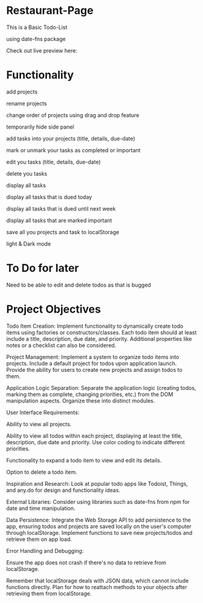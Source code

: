 # Restaurant-Page

This is a Basic Todo-List

using date-fns package

Check out live preview here: 

# Functionality

add projects 

rename projects 

change order of projects using drag and drop feature

temporarily hide side panel

add tasks into your projects (title, details, due-date) 

mark or unmark your tasks as completed or important

edit you tasks (title, details, due-date) 

delete you tasks 

display all tasks

display all tasks that is dued today

display all tasks that is dued until next week

display all tasks that are marked important

save all you projects and task to localStorage 

light & Dark mode


# To Do for later

Need to be able to edit and delete todos as that is bugged

# Project Objectives

Todo Item Creation: Implement functionality to dynamically create todo items using factories or constructors/classes. Each todo item should at least include a title, description, due date, and priority. Additional properties like notes or a checklist can also be considered.

Project Management: Implement a system to organize todo items into projects. Include a default project for todos upon application launch. Provide the ability for users to create new projects and assign todos to them.

Application Logic Separation: Separate the application logic (creating todos, marking them as complete, changing priorities, etc.) from the DOM manipulation aspects. Organize these into distinct modules.

User Interface Requirements:

Ability to view all projects.

Ability to view all todos within each project, displaying at least the title, description, due date and priority. Use color coding to indicate different priorities.

Functionality to expand a todo item to view and edit its details.

Option to delete a todo item.

Inspiration and Research: Look at popular todo apps like Todoist, Things, and any.do for design and functionality ideas.

External Libraries: Consider using libraries such as date-fns from npm for date and time manipulation.

Data Persistence: Integrate the Web Storage API to add persistence to the app, ensuring todos and projects are saved locally on the user's computer through localStorage. Implement functions to save new projects/todos and retrieve them on app load.

Error Handling and Debugging:

Ensure the app does not crash if there's no data to retrieve from localStorage.

Remember that localStorage deals with JSON data, which cannot include functions directly. Plan for how to reattach methods to your objects after retrieving them from localStorage.